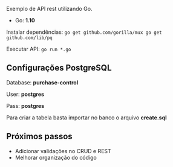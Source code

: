 Exemplo de API rest utilizando Go.

* Go: **1.10**

Instalar dependências:
    ```
    go get github.com/gorilla/mux
    go get github.com/lib/pq
    ```

Executar API:
    ```
    go run *.go
    ```

## Configurações PostgreSQL

Database: **purchase-control**

User: **postgres**

Pass: **postgres**

Para criar a tabela basta importar no banco o arquivo **create.sql**

## Próximos passos

* Adicionar validações no CRUD e REST
* Melhorar organização do código
